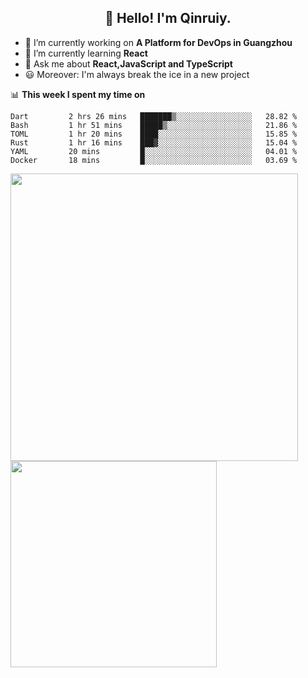 <h2 align="center">👋 Hello! I'm Qinruiy.</h2>


- 🔭 I’m currently working on **A Platform for DevOps in Guangzhou**
- 🌱 I’m currently learning **React**
- 💬 Ask me about **React,JavaScript and TypeScript**
- 😃 Moreover: I'm always break the ice in a new project

📊 **This week I spent my time on**

<!--START_SECTION:waka-->

```text
Dart         2 hrs 26 mins   ███████▒░░░░░░░░░░░░░░░░░   28.82 %
Bash         1 hr 51 mins    █████▒░░░░░░░░░░░░░░░░░░░   21.86 %
TOML         1 hr 20 mins    ████░░░░░░░░░░░░░░░░░░░░░   15.85 %
Rust         1 hr 16 mins    ███▓░░░░░░░░░░░░░░░░░░░░░   15.04 %
YAML         20 mins         █░░░░░░░░░░░░░░░░░░░░░░░░   04.01 %
Docker       18 mins         █░░░░░░░░░░░░░░░░░░░░░░░░   03.69 %
```

<!--END_SECTION:waka-->

<p>
<img align="left" width="460" src="https://github-readme-stats.vercel.app/api?username=Qinruiy&custom_title=Qrinruiy's Github Stats&theme=graywhite&hide_border=true"/> <img align="left" width="330" src="https://github-readme-stats.vercel.app/api/top-langs/?username=Qinruiy&layout=compact&theme=graywhite&hide_border=true"/>
</p>
